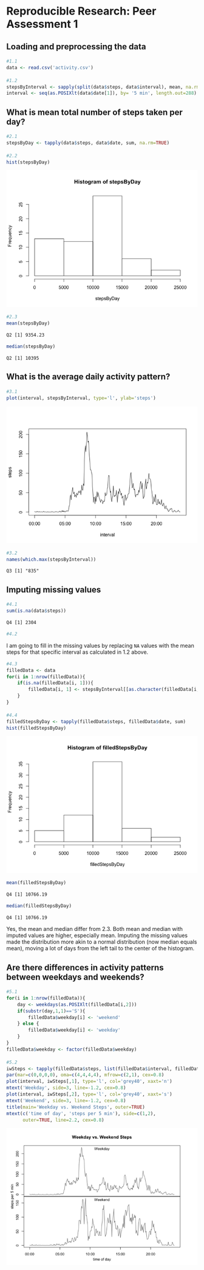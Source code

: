 # Reproducible Research: Peer Assessment 1


## Loading and preprocessing the data

```r
#1.1
data <- read.csv('activity.csv')

#1.2
stepsByInterval <- sapply(split(data$steps, data$interval), mean, na.rm=TRUE)
interval <- seq(as.POSIXlt(data$date[1]), by= '5 min', length.out=288)
```

## What is mean total number of steps taken per day?

```r
#2.1
stepsByDay <- tapply(data$steps, data$date, sum, na.rm=TRUE)

#2.2
hist(stepsByDay)
```

![](PA1_template_files/figure-html/2-1.png) 

```r
#2.3
mean(stepsByDay)
```

```
Q2 [1] 9354.23
```

```r
median(stepsByDay)
```

```
Q2 [1] 10395
```

## What is the average daily activity pattern?

```r
#3.1
plot(interval, stepsByInterval, type='l', ylab='steps')
```

![](PA1_template_files/figure-html/3-1.png) 

```r
#3.2
names(which.max(stepsByInterval))
```

```
Q3 [1] "835"
```

## Imputing missing values

```r
#4.1
sum(is.na(data$steps))
```

```
Q4 [1] 2304
```

```r
#4.2
```
I am going to fill in the missing values by replacing `NA` values with the mean steps for that specific interval as calculated in 1.2 above.


```r
#4.3
filledData <- data
for(i in 1:nrow(filledData)){
    if(is.na(filledData[i, 1])){
        filledData[i, 1] <- stepsByInterval[[as.character(filledData[i,3])]]
    }
}

#4.4
filledStepsByDay <- tapply(filledData$steps, filledData$date, sum)
hist(filledStepsByDay)
```

![](PA1_template_files/figure-html/4.3-1.png) 

```r
mean(filledStepsByDay)
```

```
Q4 [1] 10766.19
```

```r
median(filledStepsByDay)
```

```
Q4 [1] 10766.19
```
Yes, the mean and median differ from 2.3. Both mean and median with imputed values are higher, especially mean. Imputing the missing values made the distribution more akin to a normal distribution (now median equals mean), moving a lot of days from the left tail to the center of the histogram.

## Are there differences in activity patterns between weekdays and weekends?

```r
#5.1
for(i in 1:nrow(filledData)){
    day <- weekdays(as.POSIXlt(filledData[i,2]))
    if(substr(day,1,1)=='S'){
        filledData$weekday[i] <- 'weekend'
    } else {
        filledData$weekday[i] <- 'weekday'
    }
}
filledData$weekday <- factor(filledData$weekday)

#5.2
iwSteps <- tapply(filledData$steps, list(filledData$interval, filledData$weekday), mean)
par(mar=c(0,0,0,0), oma=c(4,4,4,4), mfrow=c(2,1), cex=0.8)
plot(interval, iwSteps[,1], type='l', col='grey40', xaxt='n')
mtext('Weekday', side=3, line=-1.2, cex=0.8)
plot(interval, iwSteps[,2], type='l', col='grey40', xaxt='s')
mtext('Weekend', side=3, line=-1.2, cex=0.8)
title(main='Weekday vs. Weekend Steps', outer=TRUE)
mtext(c('time of day', 'steps per 5 min'), side=c(1,2), 
      outer=TRUE, line=2.2, cex=0.8)
```

![](PA1_template_files/figure-html/5-1.png) 
